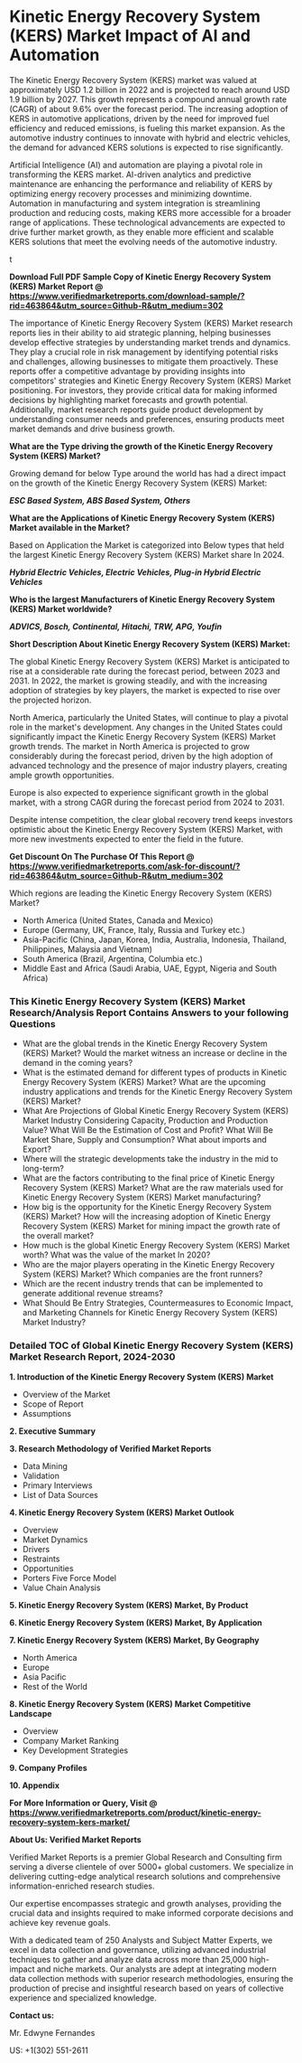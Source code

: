 <meta name="title" content="Global Kinetic Energy Recovery System (KERS) Market Impact of AI and Automation"><meta name="description" content="The Kinetic Energy Recovery System (KERS) market was valued at approximately USD 1.2 billion in 2022 and is projected to reach around USD 1.9 billion by 2027. This gro"><meta name="title" content="Kinetic Energy Recovery System (KERS) Market Size, Share, Scope, Trends, Growth, Opportunities, Analysis, Forecast"><h1>Kinetic Energy Recovery System (KERS) Market Impact of AI and Automation</h1><p>The Kinetic Energy Recovery System (KERS) market was valued at approximately USD 1.2 billion in 2022 and is projected to reach around USD 1.9 billion by 2027. This growth represents a compound annual growth rate (CAGR) of about 9.6% over the forecast period. The increasing adoption of KERS in automotive applications, driven by the need for improved fuel efficiency and reduced emissions, is fueling this market expansion. As the automotive industry continues to innovate with hybrid and electric vehicles, the demand for advanced KERS solutions is expected to rise significantly.</p><p>Artificial Intelligence (AI) and automation are playing a pivotal role in transforming the KERS market. AI-driven analytics and predictive maintenance are enhancing the performance and reliability of KERS by optimizing energy recovery processes and minimizing downtime. Automation in manufacturing and system integration is streamlining production and reducing costs, making KERS more accessible for a broader range of applications. These technological advancements are expected to drive further market growth, as they enable more efficient and scalable KERS solutions that meet the evolving needs of the automotive industry.</p>t</p><p id="" class=""><strong>Download Full PDF Sample Copy of Kinetic Energy Recovery System (KERS) Market Report @ <a href="https://www.verifiedmarketreports.com/download-sample/?rid=463864&utm_source=Github-R&utm_medium=302" target="_blank">https://www.verifiedmarketreports.com/download-sample/?rid=463864&utm_source=Github-R&utm_medium=302</a></strong></p><p>The importance of&nbsp;Kinetic Energy Recovery System (KERS) Market research reports lies in their ability to aid strategic planning, helping businesses develop effective strategies by understanding market trends and dynamics. They play a crucial role in risk management by identifying potential risks and challenges, allowing businesses to mitigate them proactively. These reports offer a competitive advantage by providing insights into competitors' strategies and Kinetic Energy Recovery System (KERS) Market positioning. For investors, they provide critical data for making informed decisions by highlighting market forecasts and growth potential. Additionally, market research reports guide product development by understanding consumer needs and preferences, ensuring products meet market demands and drive business growth.</p><p><strong>What are the&nbsp;Type driving the growth of the Kinetic Energy Recovery System (KERS) Market?</strong></p><p id="" class="">Growing demand for below Type around the world has had a direct impact on the growth of the Kinetic Energy Recovery System (KERS) Market:</p><em><strong>ESC Based System, ABS Based System, Others</strong></em></p><strong>What are the&nbsp;Applications&nbsp;of Kinetic Energy Recovery System (KERS) Market available in the Market?</strong></p><p id="" class="">Based on Application the Market is categorized into Below types that held the largest Kinetic Energy Recovery System (KERS) Market share In 2024.</p><em><strong>Hybrid Electric Vehicles, Electric Vehicles, Plug-in Hybrid Electric Vehicles</strong></em></p><strong>Who is the largest Manufacturers of Kinetic Energy Recovery System (KERS) Market worldwide?</strong></p><p><em><strong>ADVICS, Bosch, Continental, Hitachi, TRW, APG, Youfin</strong></em></p><p id="" class=""><strong>Short Description About Kinetic Energy Recovery System (KERS) Market:</strong></p><p>The global Kinetic Energy Recovery System (KERS) Market is anticipated to rise at a considerable rate during the forecast period, between 2023 and 2031. In 2022, the market is growing steadily, and with the increasing adoption of strategies by key players, the market is expected to rise over the projected horizon.</p><p>North America, particularly the United States, will continue to play a pivotal role in the market's development. Any changes in the United States could significantly impact the Kinetic Energy Recovery System (KERS) Market growth trends. The market in North America is projected to grow considerably during the forecast period, driven by the high adoption of advanced technology and the presence of major industry players, creating ample growth opportunities.</p><p>Europe is also expected to experience significant growth in the global market, with a strong CAGR during the forecast period from 2024 to 2031.</p><p>Despite intense competition, the clear global recovery trend keeps investors optimistic about the Kinetic Energy Recovery System (KERS) Market, with more new investments expected to enter the field in the future.</p><p id="" class=""><strong>Get Discount On The Purchase Of This Report @ <a href="https://www.verifiedmarketreports.com/ask-for-discount/?rid=463864&utm_source=Github-R&utm_medium=302" target="_blank">https://www.verifiedmarketreports.com/ask-for-discount/?rid=463864&utm_source=Github-R&utm_medium=302</a></strong></p>Which regions are leading the Kinetic Energy Recovery System (KERS) Market?</p><ul><li>North America (United States, Canada and Mexico)</li><li>Europe (Germany, UK, France, Italy, Russia and Turkey etc.)</li><li>Asia-Pacific (China, Japan, Korea, India, Australia, Indonesia, Thailand, Philippines, Malaysia and Vietnam)</li><li>South America (Brazil, Argentina, Columbia etc.)</li><li>Middle East and Africa (Saudi Arabia, UAE, Egypt, Nigeria and South Africa)</li></ul><h3 id="" class="">This Kinetic Energy Recovery System (KERS) Market Research/Analysis Report Contains Answers to your following Questions</h3><ul><li>What are the global trends in the Kinetic Energy Recovery System (KERS) Market? Would the market witness an increase or decline in the demand in the coming years?</li><li>What is the estimated demand for different types of products in Kinetic Energy Recovery System (KERS) Market? What are the upcoming industry applications and trends for the Kinetic Energy Recovery System (KERS) Market?</li><li>What Are Projections of Global Kinetic Energy Recovery System (KERS) Market Industry Considering Capacity, Production and Production Value? What Will Be the Estimation of Cost and Profit? What Will Be Market Share, Supply and Consumption? What about imports and Export?</li><li>Where will the strategic developments take the industry in the mid to long-term?</li><li>What are the factors contributing to the final price of Kinetic Energy Recovery System (KERS) Market? What are the raw materials used for Kinetic Energy Recovery System (KERS) Market manufacturing?</li><li>How big is the opportunity for the Kinetic Energy Recovery System (KERS) Market? How will the increasing adoption of Kinetic Energy Recovery System (KERS) Market for mining impact the growth rate of the overall market?</li><li>How much is the global Kinetic Energy Recovery System (KERS) Market worth? What was the value of the market In 2020?</li><li>Who are the major players operating in the Kinetic Energy Recovery System (KERS) Market? Which companies are the front runners?</li><li>Which are the recent industry trends that can be implemented to generate additional revenue streams?</li><li>What Should Be Entry Strategies, Countermeasures to Economic Impact, and Marketing Channels for Kinetic Energy Recovery System (KERS) Market Industry?</li></ul><h3 id="" class="">Detailed TOC of Global Kinetic Energy Recovery System (KERS) Market Research Report, 2024-2030</h3><p id="" class=""><strong>1. Introduction of the Kinetic Energy Recovery System (KERS) Market</strong></p><ul><li>Overview of the Market</li><li>Scope of Report</li><li>Assumptions</li></ul><p id="" class=""><strong>2. Executive Summary</strong></p><p id="" class=""><strong>3. Research Methodology of Verified Market Reports</strong></p><ul><li>Data Mining</li><li>Validation</li><li>Primary Interviews</li><li>List of Data Sources</li></ul><p id="" class=""><strong>4. Kinetic Energy Recovery System (KERS) Market Outlook</strong></p><ul><li>Overview</li><li>Market Dynamics</li><li>Drivers</li><li>Restraints</li><li>Opportunities</li><li>Porters Five Force Model</li><li>Value Chain Analysis</li></ul><p id="" class=""><strong>5. Kinetic Energy Recovery System (KERS) Market, By Product</strong></p><p id="" class=""><strong>6. Kinetic Energy Recovery System (KERS) Market, By Application</strong></p><p id="" class=""><strong>7. Kinetic Energy Recovery System (KERS) Market, By Geography</strong></p><ul><li>North America</li><li>Europe</li><li>Asia Pacific</li><li>Rest of the World</li></ul><p id="" class=""><strong>8. Kinetic Energy Recovery System (KERS) Market Competitive Landscape</strong></p><ul><li>Overview</li><li>Company Market Ranking</li><li>Key Development Strategies</li></ul><p id="" class=""><strong>9. Company Profiles</strong></p><p id="" class=""><strong>10. Appendix</strong></p><p id="" class=""><strong>For More Information or Query, Visit @ <a href="https://www.verifiedmarketreports.com/product/kinetic-energy-recovery-system-kers-market/" target="_blank">https://www.verifiedmarketreports.com/product/kinetic-energy-recovery-system-kers-market/</a></strong></p><p id="" class=""><strong>About Us: Verified Market Reports</strong></p><p id="" class="">Verified Market Reports is a premier Global Research and Consulting firm serving a diverse clientele of over 5000+ global customers. We specialize in delivering cutting-edge analytical research solutions and comprehensive information-enriched research studies.</p><p id="" class="">Our expertise encompasses strategic and growth analyses, providing the crucial data and insights required to make informed corporate decisions and achieve key revenue goals.</p><p id="" class="">With a dedicated team of 250 Analysts and Subject Matter Experts, we excel in data collection and governance, utilizing advanced industrial techniques to gather and analyze data across more than 25,000 high-impact and niche markets. Our analysts are adept at integrating modern data collection methods with superior research methodologies, ensuring the production of precise and insightful research based on years of collective experience and specialized knowledge.</p><p id="" class=""><strong>Contact us:</strong></p><p id="" class="">Mr. Edwyne Fernandes</p><p id="" class="">US: +1(302) 551-2611</p>